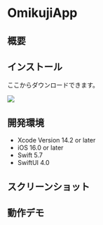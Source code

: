 #  OmikujiApp


## 概要


## インストール

ここからダウンロードできます。

<a href="https://apps.apple.com/jp/app/jr%E4%B9%9D%E5%B7%9E%E9%A6%99%E6%A4%8E%E7%B7%9A/id1631720695">
  <img src="https://user-images.githubusercontent.com/90810018/216058554-685a7204-08db-409a-bbb0-0616ea43a2e6.svg">
</a>

## 開発環境

- Xcode Version 14.2 or later
- iOS 16.0 or later 
- Swift 5.7
- SwiftUI 4.0


## スクリーンショット


## 動作デモ


